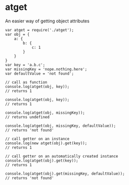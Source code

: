 atget
=====

An easier way of getting object attributes

	var atget = require('./atget');
	var obj = {
		a: {
			b: {
				c: 1
			}
		}
	}
	var key = 'a.b.c';
	var missingKey = 'nope.nothing.here';
	var defaultValue = 'not found';

	// call as function
	console.log(atget(obj, key));
	// returns 1

	console.log(atget(obj, key));
	// returns 1

	console.log(atget(obj, missingKey));
	// returns undefined

	console.log(atget(obj, missingKey, defaultValue));
	// returns 'not found'

	// call getter on an instance
	console.log(new atget(obj).get(key));
	// returns 1

	// call getter on an automatically created instance
	console.log(atget(obj).get(key));
	// returns 1

	console.log(atget(obj).get(missingKey, defaultValue));
	// returns 'not found'